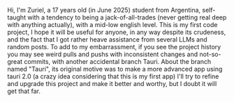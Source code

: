 Hi, I'm Zuriel, a 17 years old (in June 2025) student from Argentina, self-taught with a tendency to being a jack-of-all-trades (never getting real deep with anything actually), with a mid-low english level.
This is my first code project, I hope it will be useful for anyone, in any way despite its crudeness, and the fact that I got rather heave assistance from several LLMs and random posts.
To add to my embarrassment, if you see the project history you may see weird pulls and pushs with inconsistent changes and not-so-great commits, with another accidental branch Tauri.
About the branch named "Tauri", its original motive was to make a more advanced app using tauri 2.0 (a crazy idea considering that this is my first app)
I'll try to refine and upgrade this project and make it better and worthy, but I doubt it will get that far.
